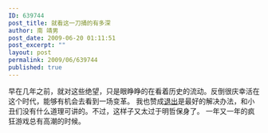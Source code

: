 ```yaml
---
ID: 639744
post_title: 就看这一刀捅的有多深
author: 南 靖男
post_date: 2009-06-20 01:11:51
post_excerpt: ""
layout: post
permalink: 2009/06/639744
published: true
---
```

早在几年之前，就对这些绝望，只是眼睁睁的在看着历史的流动。反倒很庆幸活在这个时代，能够有机会去看到一场变革。
我也赞成<a href="http://www.ruanyifeng.com/blog/2009/06/an_honourable_death_is_better_than_a_disgraceful_life.html">退出</a>是最好的解决办法，和小丑们没有什么道理可讲的。不过，这样子又太过于明哲保身了。
一年又一年的疯狂游戏总有高潮的时候。